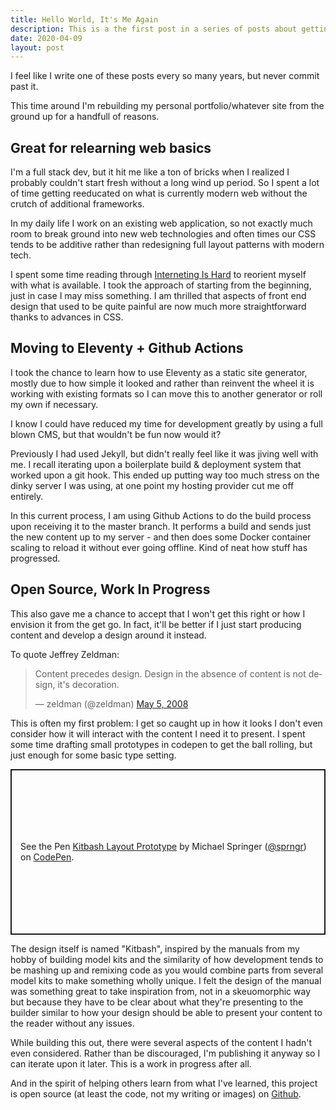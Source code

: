 ```yaml
---
title: Hello World, It's Me Again
description: This is a the first post in a series of posts about getting started all over again, oh and it's open source now. It may not be the prettiest website, but it sure is readable.
date: 2020-04-09
layout: post
---
```


I feel like I write one of these posts every so many years, but never commit past it.

This time around I'm rebuilding my personal portfolio/whatever site from the ground up for a handfull of reasons.

## Great for relearning web basics

I'm a full stack dev, but it hit me like a ton of bricks when I realized I probably couldn't start fresh without a long wind up period. So I spent a lot of time getting reeducated on what is currently modern web without the crutch of additional frameworks.

In my daily life I work on an existing web application, so not exactly much room to break ground into new web technologies and often times our CSS tends to be additive rather than redesigning full layout patterns with modern tech.

I spent some time reading through [Interneting Is Hard](https://www.internetingishard.com/) to reorient myself with what is available. I took the approach of starting from the beginning, just in case I may miss something. I am thrilled that aspects of front end design that used to be quite painful are now much more straightforward thanks to advances in CSS.

## Moving to Eleventy + Github Actions

I took the chance to learn how to use Eleventy as a static site generator, mostly due to how simple it looked and rather than reinvent the wheel it is working with existing formats so I can move this to another generator or roll my own if necessary.

I know I could have reduced my time for development greatly by using a full blown CMS, but that wouldn't be fun now would it?

Previously I had used Jekyll, but didn't really feel like it was jiving well with me. I recall iterating upon a boilerplate build & deployment system that worked upon a git hook. This ended up putting way too much stress on the dinky server I was using, at one point my hosting provider cut me off entirely.

In this current process, I am using Github Actions to do the build process upon receiving it to the master branch. It performs a build and sends just the new content up to my server - and then does some Docker container scaling to reload it without ever going offline. Kind of neat how stuff has progressed.

## Open Source, Work In Progress

This also gave me a chance to accept that I won't get this right or how I envision it from the get go. In fact, it'll be better if I just start producing content and develop a design around it instead. 

To quote Jeffrey Zeldman:

<blockquote class="twitter-tweet"><p lang="en" dir="ltr">Content precedes design. Design in the absence of content is not design, it&#39;s decoration.</p>&mdash; zeldman (@zeldman) <a href="https://twitter.com/zeldman/status/804159148?ref_src=twsrc%5Etfw">May 5, 2008</a></blockquote> <script async src="https://platform.twitter.com/widgets.js" charset="utf-8"></script> 

This is often my first problem: I get so caught up in how it looks I don't even consider how it will interact with the content I need it to present. I spent some time drafting small prototypes in codepen to get the ball rolling, but just enough for some basic type setting.

<p class="codepen" data-height="265" data-theme-id="light" data-default-tab="result" data-user="sprngr" data-slug-hash="BaBXzBO" style="height: 265px; box-sizing: border-box; display: flex; align-items: center; justify-content: center; border: 2px solid; margin: 1em 0; padding: 1em;" data-pen-title="Kitbash Layout Prototype">
  <span>See the Pen <a href="https://codepen.io/sprngr/pen/BaBXzBO">
  Kitbash Layout Prototype</a> by Michael Springer (<a href="https://codepen.io/sprngr">@sprngr</a>)
  on <a href="https://codepen.io">CodePen</a>.</span>
</p>
<script async src="https://static.codepen.io/assets/embed/ei.js"></script>

The design itself is named "Kitbash", inspired by the manuals from my hobby of building model kits and the similarity of how development tends to be mashing up and remixing code as you would combine parts from several model kits to make something wholly unique. I felt the design of the manual was something great to take inspiration from, not in a skeuomorphic way but because they have to be clear about what they're presenting to the builder similar to how your design should be able to present your content to the reader without any issues.

While building this out, there were several aspects of the content I hadn't even considered. Rather than be discouraged, I'm publishing it anyway so I can iterate upon it later. This is a work in progress after all.

And in the spirit of helping others learn from what I've learned, this project is open source (at least the code, not my writing or images) on [Github](https://github.com/sprngr/sprngr.com).